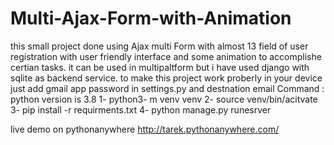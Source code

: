 # Multi-Ajax-Form-with-Animation

this small project done using Ajax multi Form with almost 13 field of user registration with user friendly interface 
and some animation to accomplishe certian tasks.
it can be used in multipaltform but i have used django with sqlite as backend service.
to make this project work proberly in your device just add gmail app password in settings.py and destnation email 
Command :
python version is 3.8
1- python3- m venv venv
2- source venv/bin/acitvate
3- pip install -r requirments.txt
4- python manage.py runesrver

live demo on pythonanywhere http://tarek.pythonanywhere.com/
